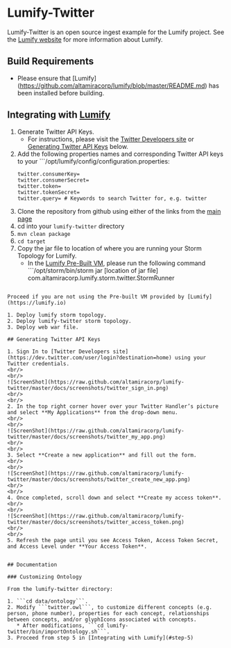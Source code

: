 # Lumify-Twitter

Lumify-Twitter is an open source ingest example for the Lumify project. See the [Lumify website](http://lumify.io) for more information about Lumify.

## Build Requirements

* Please ensure that [Lumify] (https://github.com/altamiracorp/lumify/blob/master/README.md) has been installed before building.

## Integrating with [Lumify](https://lumify.io)

1. Generate Twitter API Keys. 
   * For instructions, please visit the [Twitter Developers site](https://dev.twitter.com/) or [Generating Twitter API Keys](#generating-twitter-api-keys) below. 
2. Add the following properties names and corresponding Twitter API keys to your ```/opt/lumify/config/configuration.properties:
	```
	twitter.consumerKey=
	twitter.consumerSecret=
	twitter.token=
	twitter.tokenSecret=
	twitter.query= # Keywords to search Twitter for, e.g. twitter
	```
3. Clone the repository from github using either of the links from the [main page](https://github.com/altamiracorp/lumify-twitter)
4. cd into your ```lumify-twitter``` directory
5. <a name="step-5"/>```mvn clean package```
6. ```cd target```
7. Copy the jar file to location of where you are running your Storm Topology for Lumify.
   * In the [Lumify Pre-Built VM](https://github.com/altamiracorp/lumify/blob/master/docs/PREBUILT_VM.md), please run the following command ```/opt/storm/bin/storm jar
   [location of jar file]
   com.altamiracorp.lumify.storm.twitter.StormRunner
```

Proceed if you are not using the Pre-built VM provided by [Lumify](https://lumify.io)

1. Deploy lumify storm topology.
2. Deploy lumify-twitter storm topology. 
3. Deploy web war file.

## Generating Twitter API Keys

1. Sign In to [Twitter Developers site](https://dev.twitter.com/user/login?destination=home) using your Twitter credentials.
<br/>
<br/>
![ScreenShot](https://raw.github.com/altamiracorp/lumify-twitter/master/docs/screenshots/twitter_sign_in.png)
<br/>
<br/>
2. In the top right corner hover over your Twitter Handler’s picture and select **My Applications** from the drop-down menu.
<br/>
<br/>
![ScreenShot](https://raw.github.com/altamiracorp/lumify-twitter/master/docs/screenshots/twitter_my_app.png)
<br/>
<br/>
3. Select **Create a new application** and fill out the form.
<br/>
<br/>
![ScreenShot](https://raw.github.com/altamiracorp/lumify-twitter/master/docs/screenshots/twitter_create_new_app.png)
<br/>
<br/>
4. Once completed, scroll down and select **Create my access token**.
<br/>
<br/>
![ScreenShot](https://raw.github.com/altamiracorp/lumify-twitter/master/docs/screenshots/twitter_access_token.png)
<br/>
<br/>
5. Refresh the page until you see Access Token, Access Token Secret, and Access Level under **Your Access Token**.


## Documentation

### Customizing Ontology

From the lumify-twitter directory: 

1. ```cd data/ontology```.
2. Modify ```twitter.owl```, to customize different concepts (e.g. person, phone number), properties for each concept, relationships between concepts, and/or glyphIcons associated with concepts.
   * After modifications, ```cd lumify-twitter/bin/importOntology.sh```.
3. Proceed from step 5 in [Integrating with Lumify](#step-5)

